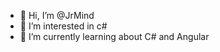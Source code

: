- 👋 Hi, I’m @JrMind
- 👀 I’m interested in c#
- 🌱 I’m currently learning about C# and Angular

<!---
JrMind/JrMind is a ✨ special ✨ repository because its `README.md` (this file) appears on your GitHub profile.
You can click the Preview link to take a look at your changes.
--->

